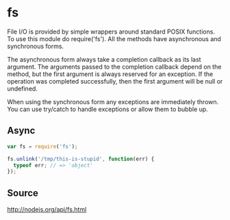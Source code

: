 # fs

File I/O is provided by simple wrappers around standard POSIX functions. To use this module do require('fs'). All the methods have asynchronous and synchronous forms.

The asynchronous form always take a completion callback as its last argument. The arguments passed to the completion callback depend on the method, but the first argument is always reserved for an exception. If the operation was completed successfully, then the first argument will be null or undefined.

When using the synchronous form any exceptions are immediately thrown. You can use try/catch to handle exceptions or allow them to bubble up.

## Async

```js
var fs = require('fs');

fs.unlink('/tmp/this-is-stupid', function(err) {
  typeof err; // => 'object'
});
```
## Source

http://nodejs.org/api/fs.html
